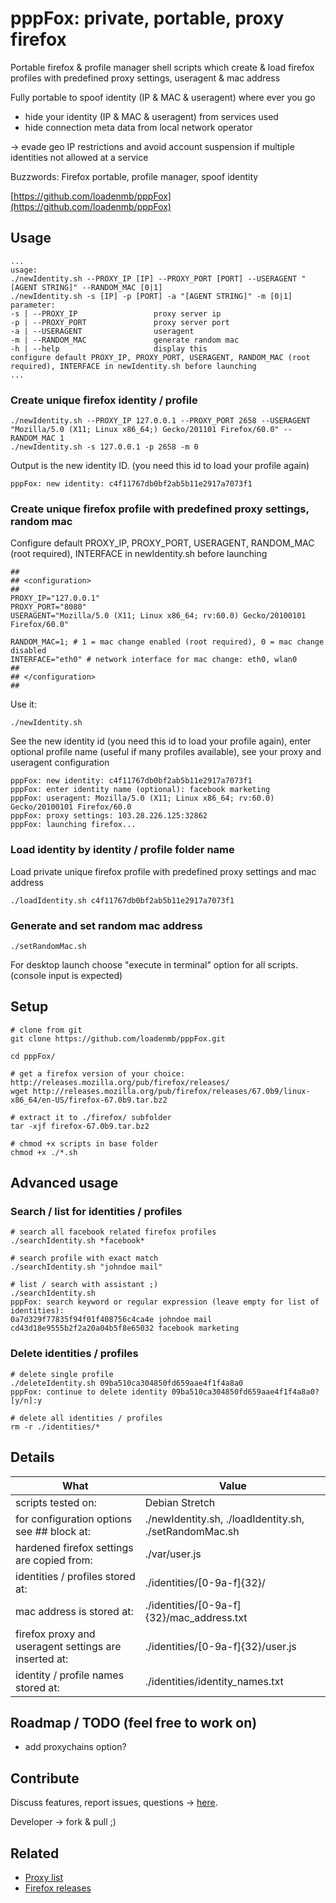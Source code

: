 # pppFox: private, portable, proxy firefox

Portable firefox & profile manager shell scripts which create & load firefox profiles with predefined proxy settings, useragent & mac address

Fully portable to spoof identity (IP & MAC & useragent) where ever you go
- hide your identity (IP & MAC & useragent) from services used 
- hide connection meta data from local network operator

-> evade geo IP restrictions and avoid account suspension if multiple identities not allowed at a service

Buzzwords: Firefox portable, profile manager, spoof identity

[https://github.com/loadenmb/pppFox](https://github.com/loadenmb/pppFox)

## Usage
```
...
usage:
./newIdentity.sh --PROXY_IP [IP] --PROXY_PORT [PORT] --USERAGENT "[AGENT STRING]" --RANDOM_MAC [0|1]
./newIdentity.sh -s [IP] -p [PORT] -a "[AGENT STRING]" -m [0|1]
parameter:
-s | --PROXY_IP                 proxy server ip
-p | --PROXY_PORT               proxy server port
-a | --USERAGENT                useragent
-m | --RANDOM_MAC               generate random mac
-h | --help                     display this
configure default PROXY_IP, PROXY_PORT, USERAGENT, RANDOM_MAC (root required), INTERFACE in newIdentity.sh before launching
...
```
### Create unique firefox identity / profile
```shell
./newIdentity.sh --PROXY_IP 127.0.0.1 --PROXY_PORT 2658 --USERAGENT "Mozilla/5.0 (X11; Linux x86_64;) Gecko/201101 Firefox/60.0" --RANDOM_MAC 1
./newIdentity.sh -s 127.0.0.1 -p 2658 -m 0
```
Output is the new identity ID. (you need this id to load your profile again)
```
pppFox: new identity: c4f11767db0bf2ab5b11e2917a7073f1
```
### Create unique firefox profile with predefined proxy settings, random mac

Configure default PROXY_IP, PROXY_PORT, USERAGENT, RANDOM_MAC (root required), INTERFACE in newIdentity.sh before launching
```shell
##
## <configuration>
##
PROXY_IP="127.0.0.1"
PROXY_PORT="8080"
USERAGENT="Mozilla/5.0 (X11; Linux x86_64; rv:60.0) Gecko/20100101 Firefox/60.0"

RANDOM_MAC=1; # 1 = mac change enabled (root required), 0 = mac change disabled
INTERFACE="eth0" # network interface for mac change: eth0, wlan0
##
## </configuration>
##
```
Use it:
```shell
./newIdentity.sh
```
See the new identity id (you need this id to load your profile again), enter optional profile name (useful if many profiles available),
see your proxy and useragent configuration
```shell
pppFox: new identity: c4f11767db0bf2ab5b11e2917a7073f1
pppFox: enter identity name (optional): facebook marketing
pppFox: useragent: Mozilla/5.0 (X11; Linux x86_64; rv:60.0) Gecko/20100101 Firefox/60.0
pppFox: proxy settings: 103.28.226.125:32862
pppFox: launching firefox...
```

### Load identity by identity / profile folder name

Load private unique firefox profile with predefined proxy settings and mac address
```shell
./loadIdentity.sh c4f11767db0bf2ab5b11e2917a7073f1
``` 

### Generate and set random mac address
```shell
./setRandomMac.sh
``` 
For desktop launch choose "execute in terminal" option for all scripts. (console input is expected)

## Setup
```
# clone from git
git clone https://github.com/loadenmb/pppFox.git

cd pppFox/

# get a firefox version of your choice: http://releases.mozilla.org/pub/firefox/releases/
wget http://releases.mozilla.org/pub/firefox/releases/67.0b9/linux-x86_64/en-US/firefox-67.0b9.tar.bz2

# extract it to ./firefox/ subfolder
tar -xjf firefox-67.0b9.tar.bz2

# chmod +x scripts in base folder
chmod +x ./*.sh
```

## Advanced usage

### Search / list for identities / profiles
```shell
# search all facebook related firefox profiles
./searchIdentity.sh *facebook*

# search profile with exact match
./searchIdentity.sh "johndoe mail"

# list / search with assistant ;)
./searchIdentity.sh 
pppFox: search keyword or regular expression (leave empty for list of identities):
0a7d329f77835f94f01f408756c4ca4e johndoe mail
cd43d18e9555b2f2a20a04b5f8e65032 facebook marketing
```

### Delete identities / profiles
```shell
# delete single profile
./deleteIdentity.sh 09ba510ca304850fd659aae4f1f4a8a0
pppFox: continue to delete identity 09ba510ca304850fd659aae4f1f4a8a0? [y/n]:y

# delete all identities / profiles
rm -r ./identities/*
```

## Details
| What                                                       |  Value         | 
| ---------------------------------------------------------- | -------------- |
| scripts tested on:                                         | Debian Stretch |
| for configuration options see ## <configuration> block at: | ./newIdentity.sh, ./loadIdentity.sh, ./setRandomMac.sh |
| hardened firefox settings are copied from:                 | ./var/user.js |
| identities / profiles stored at:                           | ./identities/[0-9a-f]{32}/ |
| mac address is stored at:                                  | ./identities/[0-9a-f]{32}/mac_address.txt |
| firefox proxy and useragent settings are inserted at:      | ./identities/[0-9a-f]{32}/user.js |
| identity / profile names stored at:                        | ./identities/identity_names.txt |


## Roadmap / TODO (feel free to work on)
- add proxychains option?

## Contribute

Discuss features, report issues, questions -> [here](https://github.com/loadenmb/pppFox/issues).

Developer -> fork & pull ;)

## Related
- [Proxy list](https://www.google.com/search?q=proxy+list)    
- [Firefox releases](http://releases.mozilla.org/pub/firefox/releases/)

